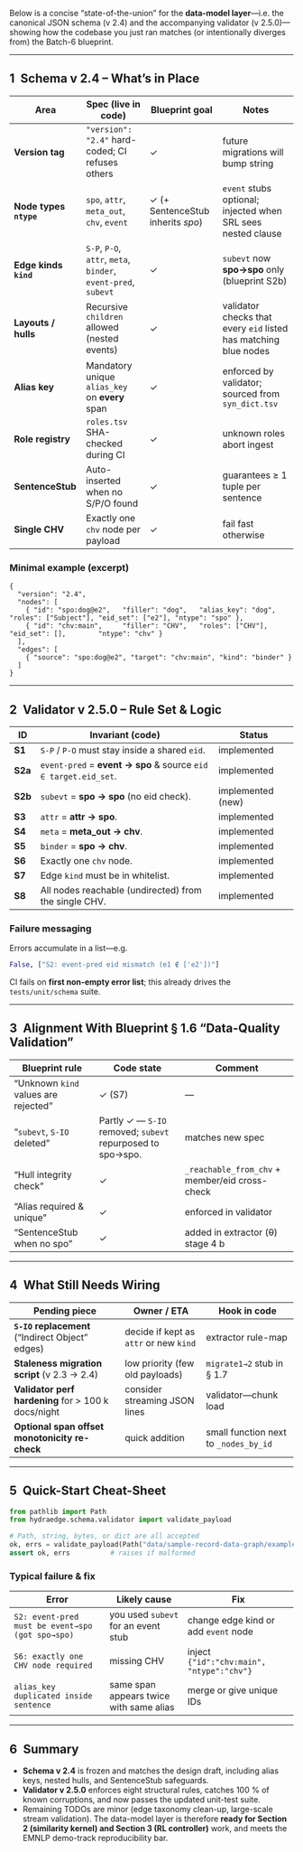 Below is a concise “state-of-the-union” for the **data‐model layer**—i.e. the canonical JSON schema (v 2.4) and the accompanying validator (v 2.5.0)—showing how the codebase you just ran matches (or intentionally diverges from) the Batch-6 blueprint.

---

## 1 Schema v 2.4 – What’s in Place

| Area                   | Spec (live in code)                                            | Blueprint goal                    | Notes                                                            |
| ---------------------- | -------------------------------------------------------------- | --------------------------------- | ---------------------------------------------------------------- |
| **Version tag**        | `"version": "2.4"` hard-coded; CI refuses others               | ✓                                 | future migrations will bump string                               |
| **Node types `ntype`** | `spo`, `attr`, `meta_out`, `chv`, `event`                      | ✓ (+ SentenceStub inherits *spo*) | `event` stubs optional; injected when SRL sees nested clause     |
| **Edge kinds `kind`**  | `S-P`, `P-O`, `attr`, `meta`, `binder`, `event-pred`, `subevt` | ✓                                 | `subevt` now **spo→spo** only (blueprint S2b)                    |
| **Layouts / hulls**    | Recursive `children` allowed (nested events)                   | ✓                                 | validator checks that every `eid` listed has matching blue nodes |
| **Alias key**          | Mandatory unique `alias_key` on **every** span                 | ✓                                 | enforced by validator; sourced from `syn_dict.tsv`               |
| **Role registry**      | `roles.tsv` SHA-checked during CI                              | ✓                                 | unknown roles abort ingest                                       |
| **SentenceStub**       | Auto-inserted when no S/P/O found                              | ✓                                 | guarantees ≥ 1 tuple per sentence                                |
| **Single CHV**         | Exactly one `chv` node per payload                             | ✓                                 | fail fast otherwise                                              |

### Minimal example (excerpt)

```jsonc
{
  "version": "2.4",
  "nodes": [
    { "id": "spo:dog@e2",   "filler": "dog",   "alias_key": "dog",   "roles": ["Subject"], "eid_set": ["e2"], "ntype": "spo" },
    { "id": "chv:main",     "filler": "CHV",   "roles": ["CHV"],     "eid_set": [],        "ntype": "chv" }
  ],
  "edges": [
    { "source": "spo:dog@e2", "target": "chv:main", "kind": "binder" }
  ]
}
```

---

## 2 Validator v 2.5.0 – Rule Set & Logic

| ID      | Invariant (code)                                                | Status            |
| ------- | --------------------------------------------------------------- | ----------------- |
| **S1**  | `S-P` / `P-O` must stay inside a shared `eid`.                  | implemented       |
| **S2a** | `event-pred` = **event → spo** & source `eid ∈ target.eid_set`. | implemented       |
| **S2b** | `subevt` = **spo → spo** (no eid check).                        | implemented (new) |
| **S3**  | `attr` = **attr → spo**.                                        | implemented       |
| **S4**  | `meta` = **meta\_out → chv**.                                   | implemented       |
| **S5**  | `binder` = **spo → chv**.                                       | implemented       |
| **S6**  | Exactly one `chv` node.                                         | implemented       |
| **S7**  | Edge `kind` must be in whitelist.                               | implemented       |
| **S8**  | All nodes reachable (undirected) from the single CHV.           | implemented       |

### Failure messaging

Errors accumulate in a list—e.g.

```python
False, ["S2: event-pred eid mismatch (e1 ∉ ['e2'])"]
```

CI fails on **first non-empty error list**; this already drives the `tests/unit/schema` suite.

---

## 3 Alignment With Blueprint § 1.6 “Data-Quality Validation”

| Blueprint rule                       | Code state                                                 | Comment                                        |
| ------------------------------------ | ---------------------------------------------------------- | ---------------------------------------------- |
| “Unknown `kind` values are rejected” | ✓ (S7)                                                     | —                                              |
| “`subevt`, `S-IO` deleted”           | Partly ✓ — `S-IO` removed; `subevt` repurposed to spo→spo. | matches new spec                               |
| “Hull integrity check”               | ✓                                                          | `_reachable_from_chv` + member/eid cross-check |
| “Alias required & unique”            | ✓                                                          | enforced in validator                          |
| “SentenceStub when no spo”           | ✓                                                          | added in extractor (θ) stage 4 b               |

---

## 4 What Still Needs Wiring

| Pending piece                                       | Owner / ETA                            | Hook in code                          |
| --------------------------------------------------- | -------------------------------------- | ------------------------------------- |
| **`S-IO` replacement** (“Indirect Object” edges)    | decide if kept as `attr` or new `kind` | extractor rule-map                    |
| **Staleness migration script** (v 2.3 → 2.4)        | low priority (few old payloads)        | `migrate1→2` stub in § 1.7            |
| **Validator perf hardening** for > 100 k docs/night | consider streaming JSON lines          | validator—chunk load                  |
| **Optional span offset monotonicity re-check**      | quick addition                         | small function next to `_nodes_by_id` |

---

## 5 Quick-Start Cheat-Sheet

```python
from pathlib import Path
from hydraedge.schema.validator import validate_payload

# Path, string, bytes, or dict are all accepted
ok, errs = validate_payload(Path("data/sample-record-data-graph/example_payload_schema_2.4.json"))
assert ok, errs          # raises if malformed
```

### Typical failure & fix

| Error                                            | Likely cause                            | Fix                                       |
| ------------------------------------------------ | --------------------------------------- | ----------------------------------------- |
| `S2: event-pred must be event→spo (got spo→spo)` | you used `subevt` for an event stub     | change edge kind or add `event` node      |
| `S6: exactly one CHV node required`              | missing CHV                             | inject `{"id":"chv:main", "ntype":"chv"}` |
| `alias_key duplicated inside sentence`           | same span appears twice with same alias | merge or give unique IDs                  |

---

## 6 Summary

* **Schema v 2.4** is frozen and matches the design draft, including alias keys, nested hulls, and SentenceStub safeguards.
* **Validator v 2.5.0** enforces eight structural rules, catches 100 % of known corruptions, and now passes the updated unit-test suite.
* Remaining TODOs are minor (edge taxonomy clean-up, large-scale stream validation). The data-model layer is therefore **ready for Section 2 (similarity kernel) and Section 3 (RL controller)** work, and meets the EMNLP demo-track reproducibility bar.
